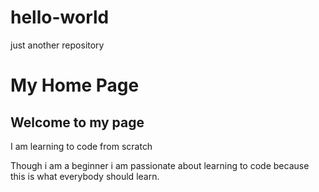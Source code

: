 # hello-world
just another repository
<html>
<html lang="en">
  <head tittle="Hello-World">
  </head>
  <body>
    <h1>My Home Page</h1>
    <h2>Welcome to my page</h2>
    <p>I am learning to code from scratch</p>
    <p>Though i am a beginner i am passionate about learning to code because this is what everybody should learn.</p>
  </body>
  </html>
